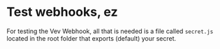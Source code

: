 # Test webhooks, ez

For testing the Vev Webhook, all that is needed is a file called `secret.js` located in the root folder that exports (default) your secret.
